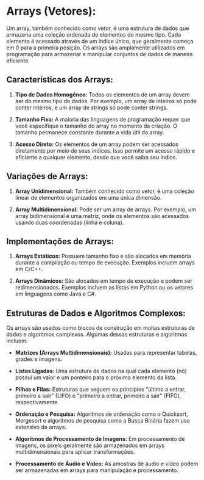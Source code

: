 # Arrays (Vetores):

Um array, também conhecido como vetor, é uma estrutura de dados que armazena uma coleção ordenada de elementos do mesmo tipo. Cada elemento é acessado através de um índice único, que geralmente começa em 0 para a primeira posição. Os arrays são amplamente utilizados em programação para armazenar e manipular conjuntos de dados de maneira eficiente.

## Características dos Arrays:

1. **Tipo de Dados Homogêneo:** Todos os elementos de um array devem ser do mesmo tipo de dados. Por exemplo, um array de inteiros só pode conter inteiros, e um array de strings só pode conter strings.

2. **Tamanho Fixo:** A maioria das linguagens de programação requer que você especifique o tamanho do array no momento da criação. O tamanho permanece constante durante a vida útil do array.

3. **Acesso Direto:** Os elementos de um array podem ser acessados diretamente por meio de seus índices. Isso permite um acesso rápido e eficiente a qualquer elemento, desde que você saiba seu índice.

## Variações de Arrays:

1. **Array Unidimensional:** Também conhecido como vetor, é uma coleção linear de elementos organizados em uma única dimensão.

2. **Array Multidimensional:** Pode ser um array de arrays. Por exemplo, um array bidimensional é uma matriz, onde os elementos são acessados usando duas coordenadas (linha e coluna).

## Implementações de Arrays:

1. **Arrays Estáticos:** Possuem tamanho fixo e são alocados em memória durante a compilação ou tempo de execução. Exemplos incluem arrays em C/C++.

2. **Arrays Dinâmicos:** São alocados em tempo de execução e podem ser redimensionados. Exemplos incluem as listas em Python ou os vetores em linguagens como Java e C#.

## Estruturas de Dados e Algoritmos Complexos:

Os arrays são usados como blocos de construção em muitas estruturas de dados e algoritmos complexos. Algumas dessas estruturas e algoritmos incluem:

- **Matrizes (Arrays Multidimensionais):** Usadas para representar tabelas, grades e imagens.

- **Listas Ligadas:** Uma estrutura de dados na qual cada elemento (nó) possui um valor e um ponteiro para o próximo elemento da lista.

- **Pilhas e Filas:** Estruturas que seguem os princípios "último a entrar, primeiro a sair" (LIFO) e "primeiro a entrar, primeiro a sair" (FIFO), respectivamente.

- **Ordenação e Pesquisa:** Algoritmos de ordenação como o Quicksort, Mergesort e algoritmos de pesquisa como a Busca Binária fazem uso extensivo de arrays.

- **Algoritmos de Processamento de Imagens:** Em processamento de imagens, os pixels geralmente são armazenados em arrays multidimensionais para aplicar transformações.

- **Processamento de Áudio e Vídeo:** As amostras de áudio e vídeo podem ser armazenadas em arrays para manipulação e processamento.
